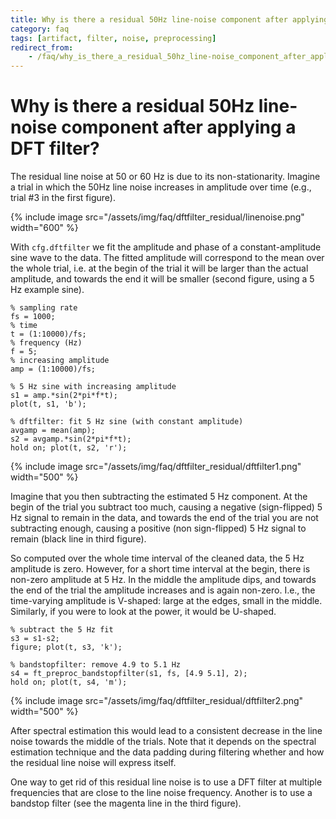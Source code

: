 ```yaml
---
title: Why is there a residual 50Hz line-noise component after applying a DFT filter?
category: faq
tags: [artifact, filter, noise, preprocessing]
redirect_from:
    - /faq/why_is_there_a_residual_50hz_line-noise_component_after_applying_a_dft_filter/
---
```


# Why is there a residual 50Hz line-noise component after applying a DFT filter?

The residual line noise at 50 or 60 Hz is due to its non-stationarity. Imagine a trial in which the 50Hz line noise increases in amplitude over time (e.g., trial #3 in the first figure).

{% include image src="/assets/img/faq/dftfilter_residual/linenoise.png" width="600" %}

With `cfg.dftfilter` we fit the amplitude and phase of a constant-amplitude sine wave to the data. The fitted amplitude will correspond to the mean over the whole trial, i.e. at the begin of the trial it will be larger than the actual amplitude, and towards the end it will be smaller (second figure, using a 5 Hz example sine).

    % sampling rate
    fs = 1000;
    % time
    t = (1:10000)/fs;
    % frequency (Hz)
    f = 5;
    % increasing amplitude
    amp = (1:10000)/fs;

    % 5 Hz sine with increasing amplitude
    s1 = amp.*sin(2*pi*f*t);
    plot(t, s1, 'b');

    % dftfilter: fit 5 Hz sine (with constant amplitude)
    avgamp = mean(amp);
    s2 = avgamp.*sin(2*pi*f*t);
    hold on; plot(t, s2, 'r');

{% include image src="/assets/img/faq/dftfilter_residual/dftfilter1.png" width="500" %}

Imagine that you then subtracting the estimated 5 Hz component. At the begin of the trial you subtract too much, causing a negative (sign-flipped) 5 Hz signal to remain in the data, and towards the end of the trial you are not subtracting enough, causing a positive (non sign-flipped) 5 Hz signal to remain (black line in third figure).

So computed over the whole time interval of the cleaned data, the 5 Hz amplitude is zero. However, for a short time interval at the begin, there is non-zero amplitude at 5 Hz. In the middle the amplitude dips, and towards the end of the trial the amplitude increases and is again non-zero. I.e., the time-varying amplitude is V-shaped: large at the edges, small in the middle. Similarly, if you were to look at the power, it would be U-shaped.

    % subtract the 5 Hz fit
    s3 = s1-s2;
    figure; plot(t, s3, 'k');

    % bandstopfilter: remove 4.9 to 5.1 Hz
    s4 = ft_preproc_bandstopfilter(s1, fs, [4.9 5.1], 2);
    hold on; plot(t, s4, 'm');

{% include image src="/assets/img/faq/dftfilter_residual/dftfilter2.png" width="500" %}

After spectral estimation this would lead to a consistent decrease in the line noise towards the middle of the trials. Note that it depends on the spectral estimation technique and the data padding during filtering whether and how the residual line noise will express itself.

One way to get rid of this residual line noise is to use a DFT filter at multiple frequencies that are close to the line noise frequency. Another is to use a bandstop filter (see the magenta line in the third figure).
